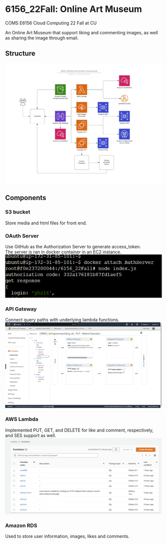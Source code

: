 # 6156_22Fall: Online Art Museum
COMS E6156 Cloud Computing 22 Fall at CU   
   
An Online Art Museum that support liking and commenting images, as well as
sharing the image through email.

## Structure
![](./images/Structure.png)

## Components
### S3 bucket
Store media and html files for front end.   

### OAuth Server
Use GitHub as the Authorization Server to generate access_token.   
The server is ran in docker container in an EC2 instance.   
![OAuth Server in Docker](./images/Authorization.png)

### API Gateway
Connect query paths with underlying lambda functions.   
![API Gateway](./images/API%20Gateway.png)

### AWS Lambda
Implemented PUT, GET, and DELETE for like and comment, respectively, 
and SES support as well.   
![Lambda Functions](./images/Lambda%20Functions.png)
### Amazon RDS
Used to store user information, images, likes and comments.

